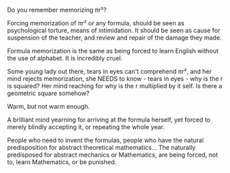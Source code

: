 Do you remember memorizing πr²?

Forcing memorization of πr² or any formula, should be seen as psychological
torture, means of intimidation. It should be seen as cause for suspension
of the teacher, and review and repair of the damage they made.

Formula memorization is the same as being forced to learn English without
the use of alphabet. It is incredibly cruel.

Some young lady out there, tears in eyes can't comprehend πr², and her mind
rejects memorization, she NEEDS to know - tears in eyes - why is the r is
squared? Her mind reaching for why is the r multiplied by it self. Is there
a geometric square somehow?

Warm, but not warm enough.

A brilliant mind yearning for arriving at the formula herself, yet forced
to merely blindly accepting it, or repeating the whole year.

People who need to invent the formulas, people who have the natural
predisposition for abstract theoretical mathematics... The naturally
predisposed for abstract mechanics or Mathematics, are being forced, not
to, learn Mathematics, or be punished.